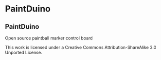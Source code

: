 # PaintDuino
## PaintDuino


Open source paintball marker control board

This work is licensed under a Creative Commons Attribution-ShareAlike 3.0 Unported License.

